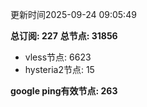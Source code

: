 更新时间2025-09-24 09:05:49

**总订阅: 227**
**总节点: 31856**
- vless节点: 6623
- hysteria2节点: 15

**google ping有效节点: 263**
